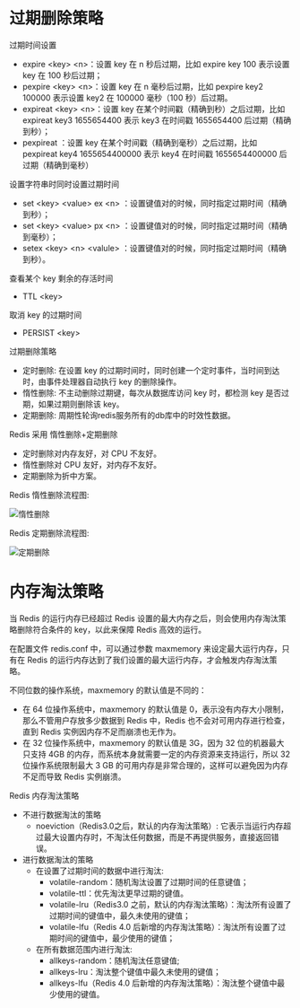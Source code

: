 # 过期删除策略

过期时间设置

- expire <key\> <n\>：设置 key 在 n 秒后过期，比如 expire key 100 表示设置 key 在 100 秒后过期；
- pexpire <key\> <n\>：设置 key 在 n 毫秒后过期，比如 pexpire key2 100000 表示设置 key2 在 100000 毫秒（100 秒）后过期。
- expireat <key\> <n\>：设置 key 在某个时间戳（精确到秒）之后过期，比如 expireat key3 1655654400 表示 key3 在时间戳 1655654400 后过期（精确到秒）；
- pexpireat <key> <n>：设置 key 在某个时间戳（精确到毫秒）之后过期，比如 pexpireat key4 1655654400000 表示 key4 在时间戳 1655654400000 后过期（精确到毫秒）

设置字符串时同时设置过期时间

- set <key\> <value\> ex <n\> ：设置键值对的时候，同时指定过期时间（精确到秒）；
- set <key\> <value\> px <n\> ：设置键值对的时候，同时指定过期时间（精确到毫秒）；
- setex <key\> <n\> <valule\> ：设置键值对的时候，同时指定过期时间（精确到秒）。

查看某个 key 剩余的存活时间

- TTL <key\>

取消 key 的过期时间

- PERSIST <key\>

过期删除策略

- 定时删除: 在设置 key 的过期时间时，同时创建一个定时事件，当时间到达时，由事件处理器自动执行 key 的删除操作。 
- 惰性删除: 不主动删除过期键，每次从数据库访问 key 时，都检测 key 是否过期，如果过期则删除该 key。
- 定期删除: 周期性轮询redis服务所有的db库中的时效性数据。

Redis 采用 惰性删除+定期删除

- 定时删除对内存友好，对 CPU 不友好。
- 惰性删除对 CPU 友好，对内存不友好。
- 定期删除为折中方案。

Redis 惰性删除流程图:

![惰性删除](https://cdn.jsdelivr.net/gh/starmilkxin/picturebed/img/惰性删除.png)

Redis 定期删除流程图:

![定期删除](https://cdn.jsdelivr.net/gh/starmilkxin/picturebed/img/定期删除.png)

# 内存淘汰策略

当 Redis 的运行内存已经超过 Redis 设置的最大内存之后，则会使用内存淘汰策略删除符合条件的 key，以此来保障 Redis 高效的运行。

在配置文件 redis.conf 中，可以通过参数 maxmemory <bytes> 来设定最大运行内存，只有在 Redis 的运行内存达到了我们设置的最大运行内存，才会触发内存淘汰策略。

不同位数的操作系统，maxmemory 的默认值是不同的：

- 在 64 位操作系统中，maxmemory 的默认值是 0，表示没有内存大小限制，那么不管用户存放多少数据到 Redis 中，Redis 也不会对可用内存进行检查，直到 Redis 实例因内存不足而崩溃也无作为。
- 在 32 位操作系统中，maxmemory 的默认值是 3G，因为 32 位的机器最大只支持 4GB 的内存，而系统本身就需要一定的内存资源来支持运行，所以 32 位操作系统限制最大 3 GB 的可用内存是非常合理的，这样可以避免因为内存不足而导致 Redis 实例崩溃。

Redis 内存淘汰策略

- 不进行数据淘汰的策略
  - noeviction（Redis3.0之后，默认的内存淘汰策略）: 它表示当运行内存超过最大设置内存时，不淘汰任何数据，而是不再提供服务，直接返回错误。
- 进行数据淘汰的策略
  - 在设置了过期时间的数据中进行淘汰:
    - volatile-random：随机淘汰设置了过期时间的任意键值；
    - volatile-ttl：优先淘汰更早过期的键值。
    - volatile-lru（Redis3.0 之前，默认的内存淘汰策略）：淘汰所有设置了过期时间的键值中，最久未使用的键值；
    - volatile-lfu（Redis 4.0 后新增的内存淘汰策略）：淘汰所有设置了过期时间的键值中，最少使用的键值；
  - 在所有数据范围内进行淘汰:
    - allkeys-random：随机淘汰任意键值;
    - allkeys-lru：淘汰整个键值中最久未使用的键值；
    - allkeys-lfu（Redis 4.0 后新增的内存淘汰策略）：淘汰整个键值中最少使用的键值。

